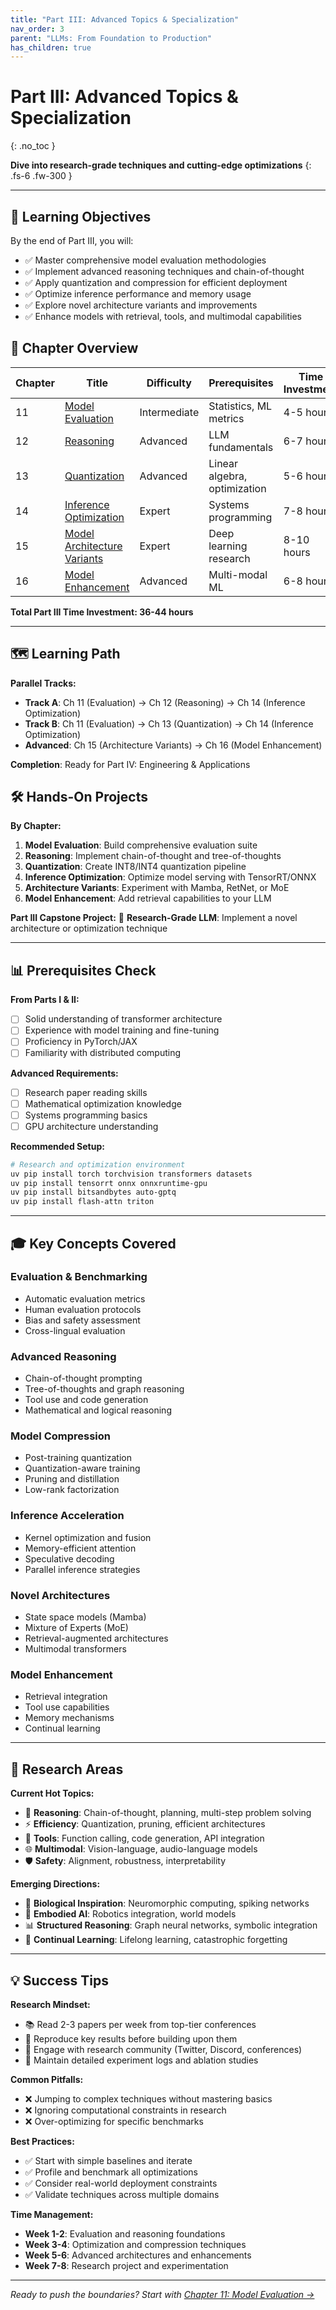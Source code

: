 ```yaml
---
title: "Part III: Advanced Topics & Specialization"
nav_order: 3
parent: "LLMs: From Foundation to Production"
has_children: true
---
```


# Part III: Advanced Topics & Specialization
{: .no_toc }

**Dive into research-grade techniques and cutting-edge optimizations**
{: .fs-6 .fw-300 }

---

## 🎯 Learning Objectives

By the end of Part III, you will:
- ✅ Master comprehensive model evaluation methodologies
- ✅ Implement advanced reasoning techniques and chain-of-thought
- ✅ Apply quantization and compression for efficient deployment
- ✅ Optimize inference performance and memory usage
- ✅ Explore novel architecture variants and improvements
- ✅ Enhance models with retrieval, tools, and multimodal capabilities

## 📖 Chapter Overview

| Chapter | Title | Difficulty | Prerequisites | Time Investment |
|---------|-------|------------|---------------|-----------------|
| 11 | [Model Evaluation](11_model_evaluation.html) | Intermediate | Statistics, ML metrics | 4-5 hours |
| 12 | [Reasoning](12_reasoning.html) | Advanced | LLM fundamentals | 6-7 hours |
| 13 | [Quantization](13_quantization.html) | Advanced | Linear algebra, optimization | 5-6 hours |
| 14 | [Inference Optimization](14_inference_optimization.html) | Expert | Systems programming | 7-8 hours |
| 15 | [Model Architecture Variants](15_model_architecture_variants.html) | Expert | Deep learning research | 8-10 hours |
| 16 | [Model Enhancement](16_model_enhancement.html) | Advanced | Multi-modal ML | 6-8 hours |

**Total Part III Time Investment: 36-44 hours**

---

## 🗺️ Learning Path

**Parallel Tracks:**
- **Track A**: Ch 11 (Evaluation) → Ch 12 (Reasoning) → Ch 14 (Inference Optimization)
- **Track B**: Ch 11 (Evaluation) → Ch 13 (Quantization) → Ch 14 (Inference Optimization)
- **Advanced**: Ch 15 (Architecture Variants) → Ch 16 (Model Enhancement)

**Completion**: Ready for Part IV: Engineering & Applications

## 🛠️ Hands-On Projects

**By Chapter:**
1. **Model Evaluation**: Build comprehensive evaluation suite
2. **Reasoning**: Implement chain-of-thought and tree-of-thoughts
3. **Quantization**: Create INT8/INT4 quantization pipeline
4. **Inference Optimization**: Optimize model serving with TensorRT/ONNX
5. **Architecture Variants**: Experiment with Mamba, RetNet, or MoE
6. **Model Enhancement**: Add retrieval capabilities to your LLM

**Part III Capstone Project:**
🎯 **Research-Grade LLM**: Implement a novel architecture or optimization technique

---

## 📊 Prerequisites Check

**From Parts I & II:**
- [ ] Solid understanding of transformer architecture
- [ ] Experience with model training and fine-tuning
- [ ] Proficiency in PyTorch/JAX
- [ ] Familiarity with distributed computing

**Advanced Requirements:**
- [ ] Research paper reading skills
- [ ] Mathematical optimization knowledge
- [ ] Systems programming basics
- [ ] GPU architecture understanding

**Recommended Setup:**
```bash
# Research and optimization environment
uv pip install torch torchvision transformers datasets
uv pip install tensorrt onnx onnxruntime-gpu
uv pip install bitsandbytes auto-gptq
uv pip install flash-attn triton
```

---

## 🎓 Key Concepts Covered

### **Evaluation & Benchmarking**
- Automatic evaluation metrics
- Human evaluation protocols
- Bias and safety assessment
- Cross-lingual evaluation

### **Advanced Reasoning**
- Chain-of-thought prompting
- Tree-of-thoughts and graph reasoning
- Tool use and code generation
- Mathematical and logical reasoning

### **Model Compression**
- Post-training quantization
- Quantization-aware training
- Pruning and distillation
- Low-rank factorization

### **Inference Acceleration**
- Kernel optimization and fusion
- Memory-efficient attention
- Speculative decoding
- Parallel inference strategies

### **Novel Architectures**
- State space models (Mamba)
- Mixture of Experts (MoE)
- Retrieval-augmented architectures
- Multimodal transformers

### **Model Enhancement**
- Retrieval integration
- Tool use capabilities
- Memory mechanisms
- Continual learning

---

## 🔬 Research Areas

**Current Hot Topics:**
- 🧠 **Reasoning**: Chain-of-thought, planning, multi-step problem solving
- ⚡ **Efficiency**: Quantization, pruning, efficient architectures
- 🔧 **Tools**: Function calling, code generation, API integration
- 🌐 **Multimodal**: Vision-language, audio-language models
- 🛡️ **Safety**: Alignment, robustness, interpretability

**Emerging Directions:**
- 🧬 **Biological Inspiration**: Neuromorphic computing, spiking networks
- 🤖 **Embodied AI**: Robotics integration, world models
- 📊 **Structured Reasoning**: Graph neural networks, symbolic integration
- 🔄 **Continual Learning**: Lifelong learning, catastrophic forgetting

---

## 💡 Success Tips

**Research Mindset:**
- 📚 Read 2-3 papers per week from top-tier conferences
- 🧪 Reproduce key results before building upon them
- 🤝 Engage with research community (Twitter, Discord, conferences)
- 📝 Maintain detailed experiment logs and ablation studies

**Common Pitfalls:**
- ❌ Jumping to complex techniques without mastering basics
- ❌ Ignoring computational constraints in research
- ❌ Over-optimizing for specific benchmarks

**Best Practices:**
- ✅ Start with simple baselines and iterate
- ✅ Profile and benchmark all optimizations
- ✅ Consider real-world deployment constraints
- ✅ Validate techniques across multiple domains

**Time Management:**
- **Week 1-2**: Evaluation and reasoning foundations
- **Week 3-4**: Optimization and compression techniques
- **Week 5-6**: Advanced architectures and enhancements
- **Week 7-8**: Research project and experimentation

---

*Ready to push the boundaries? Start with [Chapter 11: Model Evaluation →](11_model_evaluation.html)* 